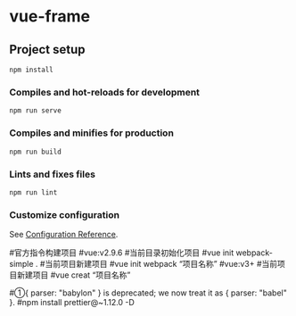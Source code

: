 # vue-frame

## Project setup
```
npm install
```

### Compiles and hot-reloads for development
```
npm run serve
```

### Compiles and minifies for production
```
npm run build
```

### Lints and fixes files
```
npm run lint
```

### Customize configuration
See [Configuration Reference](https://cli.vuejs.org/config/).

#官方指令构建项目
#vue:v2.9.6
#当前目录初始化项目
#vue init webpack-simple . 
#当前项目新建项目
#vue init webpack “项目名称”
#vue:v3+
#当前项目新建项目
#vue creat “项目名称”

#①{ parser: "babylon" } is deprecated; we now treat it as { parser: "babel" }.
#npm install prettier@~1.12.0 -D

